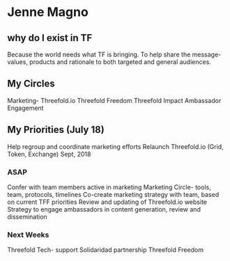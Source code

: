 # Jenne Magno


## why do I exist in TF 
Because the world needs what TF is bringing.
To help share the message- values, products and rationale to both targeted and general audiences.

## My Circles
Marketing- Threefold.io
Threefold Freedom
Threefold Impact
Ambassador Engagement
    
## My Priorities (July 18)
Help regroup and coordinate marketing efforts 
Relaunch Threefold.io (Grid, Token, Exchange) Sept, 2018

### ASAP
Confer with team members active in marketing
Marketing Circle- tools, team, protocols, timelines
Co-create marketing strategy with team, based on current TFF priorities
Review and updating of Threefold.io website
Strategy to engage ambassadors in content generation, review and dissemination

### Next Weeks

Threefold Tech- support 
Solidaridad partnership
Threefold Freedom





